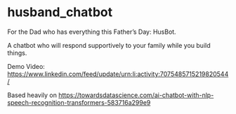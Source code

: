 # husband_chatbot

For the Dad who has everything this Father’s Day: HusBot. 

A chatbot who will respond supportively to your family while you build things.

Demo Video:
https://www.linkedin.com/feed/update/urn:li:activity:7075485715219820544/

Based heavily on https://towardsdatascience.com/ai-chatbot-with-nlp-speech-recognition-transformers-583716a299e9
